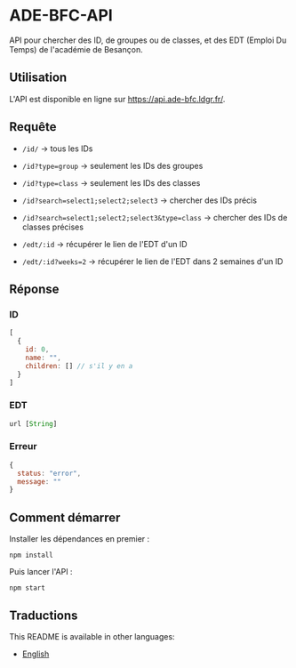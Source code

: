 # ADE-BFC-API

API pour chercher des ID, de groupes ou de classes, et des EDT (Emploi Du Temps) de l'académie de Besançon.

## Utilisation
L'API est disponible en ligne sur https://api.ade-bfc.ldgr.fr/.

## Requête
- `/id/` -> tous les IDs
- `/id?type=group` -> seulement les IDs des groupes
- `/id?type=class` -> seulement les IDs des classes
- `/id?search=select1;select2;select3` -> chercher des IDs précis
- `/id?search=select1;select2;select3&type=class` -> chercher des IDs de classes précises

- `/edt/:id` -> récupérer le lien de l'EDT d'un ID
- `/edt/:id?weeks=2` -> récupérer le lien de l'EDT dans 2 semaines d'un ID

## Réponse
### ID
```js
[
  {
    id: 0,
    name: "",
    children: [] // s'il y en a
  }
]
```

### EDT
```js
url [String]
```

### Erreur
```js
{
  status: "error",
  message: ""
}
```

## Comment démarrer
Installer les dépendances en premier :
```
npm install
```
Puis lancer l'API :
```
npm start
```

## Traductions
This README is available in other languages:
- [English](README.md)